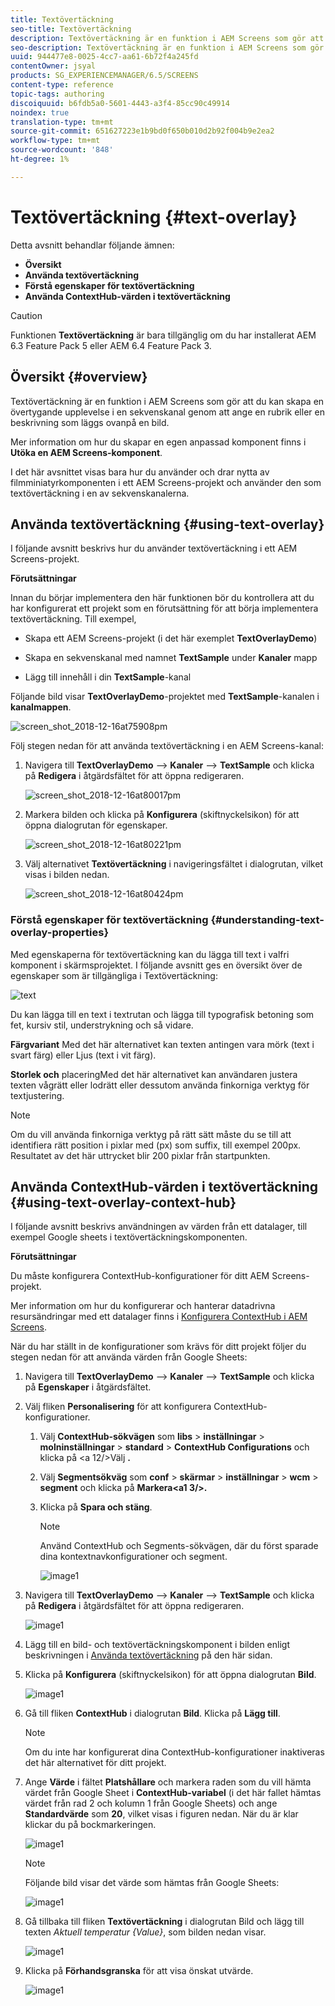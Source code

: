 ```yaml
---
title: Textövertäckning
seo-title: Textövertäckning
description: Textövertäckning är en funktion i AEM Screens som gör att du kan skapa en övertygande upplevelse i en sekvenskanal genom att ange en rubrik eller en beskrivning som läggs ovanpå en bild. Följ den här sidan om du vill veta mer.
seo-description: Textövertäckning är en funktion i AEM Screens som gör att du kan skapa en övertygande upplevelse i en sekvenskanal genom att ange en rubrik eller en beskrivning som läggs ovanpå en bild. Följ den här sidan om du vill veta mer.
uuid: 944477e8-0025-4cc7-aa61-6b72f4a245fd
contentOwner: jsyal
products: SG_EXPERIENCEMANAGER/6.5/SCREENS
content-type: reference
topic-tags: authoring
discoiquuid: b6fdb5a0-5601-4443-a3f4-85cc90c49914
noindex: true
translation-type: tm+mt
source-git-commit: 651627223e1b9bd0f650b010d2b92f004b9e2ea2
workflow-type: tm+mt
source-wordcount: '848'
ht-degree: 1%

---
```



# Textövertäckning {#text-overlay}

Detta avsnitt behandlar följande ämnen:

* **Översikt**
* **Använda textövertäckning**
* **Förstå egenskaper för textövertäckning**
* **Använda ContextHub-värden i textövertäckning**

>[!CAUTION]
>
>Funktionen **Textövertäckning** är bara tillgänglig om du har installerat AEM 6.3 Feature Pack 5 eller AEM 6.4 Feature Pack 3.

## Översikt {#overview}

Textövertäckning är en funktion i AEM Screens som gör att du kan skapa en övertygande upplevelse i en sekvenskanal genom att ange en rubrik eller en beskrivning som läggs ovanpå en bild.

Mer information om hur du skapar en egen anpassad komponent finns i **Utöka en AEM Screens-komponent**.

I det här avsnittet visas bara hur du använder och drar nytta av filmminiatyrkomponenten i ett AEM Screens-projekt och använder den som textövertäckning i en av sekvenskanalerna.

## Använda textövertäckning {#using-text-overlay}

I följande avsnitt beskrivs hur du använder textövertäckning i ett AEM Screens-projekt.

**Förutsättningar**

Innan du börjar implementera den här funktionen bör du kontrollera att du har konfigurerat ett projekt som en förutsättning för att börja implementera textövertäckning. Till exempel,

* Skapa ett AEM Screens-projekt (i det här exemplet **TextOverlayDemo**)

* Skapa en sekvenskanal med namnet **TextSample** under **Kanaler** mapp

* Lägg till innehåll i din **TextSample**-kanal

Följande bild visar **TextOverlayDemo**-projektet med **TextSample**-kanalen i **kanalmappen**.

![screen_shot_2018-12-16at75908pm](assets/screen_shot_2018-12-16at75908pm.png)

Följ stegen nedan för att använda textövertäckning i en AEM Screens-kanal:

1. Navigera till **TextOverlayDemo** —> **Kanaler** —> **TextSample** och klicka på **Redigera** i åtgärdsfältet för att öppna redigeraren.

   ![screen_shot_2018-12-16at80017pm](assets/screen_shot_2018-12-16at80017pm.png)

1. Markera bilden och klicka på **Konfigurera** (skiftnyckelsikon) för att öppna dialogrutan för egenskaper.

   ![screen_shot_2018-12-16at80221pm](assets/screen_shot_2018-12-16at80221pm.png)

1. Välj alternativet **Textövertäckning** i navigeringsfältet i dialogrutan, vilket visas i bilden nedan.

   ![screen_shot_2018-12-16at80424pm](assets/screen_shot_2018-12-16at80424pm.png)

### Förstå egenskaper för textövertäckning {#understanding-text-overlay-properties}

Med egenskaperna för textövertäckning kan du lägga till text i valfri komponent i skärmsprojektet. I följande avsnitt ges en översikt över de egenskaper som är tillgängliga i Textövertäckning:

![text](assets/text.gif)

Du kan lägga till en text i textrutan och lägga till typografisk betoning som fet, kursiv stil, understrykning och så vidare.

**Färgvariant** Med det här alternativet kan texten antingen vara mörk (text i svart färg) eller Ljus (text i vit färg).

**Storlek och** placeringMed det här alternativet kan användaren justera texten vågrätt eller lodrätt eller dessutom använda finkorniga verktyg för textjustering.

>[!NOTE]
>
>Om du vill använda finkorniga verktyg på rätt sätt måste du se till att identifiera rätt position i pixlar med (px) som suffix, till exempel 200px. Resultatet av det här uttrycket blir 200 pixlar från startpunkten.

## Använda ContextHub-värden i textövertäckning {#using-text-overlay-context-hub}

I följande avsnitt beskrivs användningen av värden från ett datalager, till exempel Google sheets i textövertäckningskomponenten.

**Förutsättningar**

Du måste konfigurera ContextHub-konfigurationer för ditt AEM Screens-projekt.

Mer information om hur du konfigurerar och hanterar datadrivna resursändringar med ett datalager finns i [Konfigurera ContextHub i AEM Screens](https://docs.adobe.com/content/help/en/experience-manager-screens/user-guide/developing/configuring-context-hub.html).

När du har ställt in de konfigurationer som krävs för ditt projekt följer du stegen nedan för att använda värden från Google Sheets:

1. Navigera till **TextOverlayDemo** —> **Kanaler** —> **TextSample** och klicka på **Egenskaper** i åtgärdsfältet.

1. Välj fliken **Personalisering** för att konfigurera ContextHub-konfigurationer.

   1. Välj **ContextHub-sökvägen** som **libs** > **inställningar** > **molninställningar** > **standard** > **ContextHub Configurations** och klicka på &lt;a 12/>Välj **.**

   1. Välj **Segmentsökväg** som **conf** > **skärmar** > **inställningar** > **wcm** > **segment** och klicka på **Markera&lt;a1 3/>.**

   1. Klicka på **Spara och stäng**.

      >[!NOTE]
      >
      >Använd ContextHub och Segments-sökvägen, där du först sparade dina kontextnavkonfigurationer och segment.

      ![image1](/help/user-guide/assets/text-overlay/text-overlay8.png)

1. Navigera till **TextOverlayDemo** —> **Kanaler** —> **TextSample** och klicka på **Redigera** i åtgärdsfältet för att öppna redigeraren.

   ![image1](/help/user-guide/assets/text-overlay/text-overlay1.png)

1. Lägg till en bild- och textövertäckningskomponent i bilden enligt beskrivningen i [Använda textövertäckning](/help/user-guide/text-overlay.md#using-text-overlay) på den här sidan.

1. Klicka på **Konfigurera** (skiftnyckelsikon) för att öppna dialogrutan **Bild**.

   ![image1](/help/user-guide/assets/text-overlay/text-overlay4.png)

1. Gå till fliken **ContextHub** i dialogrutan **Bild**. Klicka på **Lägg till**.

   >[!NOTE]
   >Om du inte har konfigurerat dina ContextHub-konfigurationer inaktiveras det här alternativet för ditt projekt.

1. Ange **Värde** i fältet **Platshållare** och markera raden som du vill hämta värdet från Google Sheet i **ContextHub-variabel** (i det här fallet hämtas värdet från rad 2 och kolumn 1 från Google Sheets) och ange **Standardvärde** som **20**, vilket visas i figuren nedan. När du är klar klickar du på bockmarkeringen.

   ![image1](/help/user-guide/assets/text-overlay/text-overlay5.png)

   >[!NOTE]
   >Följande bild visar det värde som hämtas från Google Sheets:

   ![image1](/help/user-guide/assets/text-overlay/text-overlay6.png)

1. Gå tillbaka till fliken **Textövertäckning** i dialogrutan Bild och lägg till texten *Aktuell temperatur {Value}*, som bilden nedan visar.

   ![image1](/help/user-guide/assets/text-overlay/text-overlay7.png)

1. Klicka på **Förhandsgranska** för att visa önskat utvärde.

   ![image1](/help/user-guide/assets/text-overlay/text-overlay10.png)















